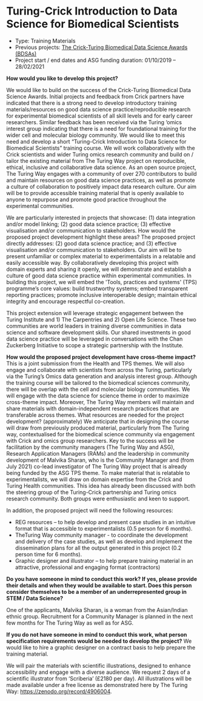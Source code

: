 # Turing-Crick Introduction to Data Science for Biomedical Scientists

- Type: Training Materials
- Previous projects: [The Crick-Turing Biomedical Data Science Awards (BDSAs)](https://www.turing.ac.uk/research/research-projects/crick-turing-biomedical-data-science-awards)
- Project start / end dates and ASG funding duration: 01/10/2019 – 28/02/2021
 
**How would you like to develop this project?**

We would like to build on the success of the Crick-Turing Biomedical Data Science Awards. Initial projects and feedback from Crick partners have indicated that there is a strong need to develop introductory training materials/resources on good data science practice/reproducible research for experimental biomedical scientists of all skill levels and for early career researchers. Similar feedback has been received via the Turing ‘omics interest group indicating that there is a need for foundational training for the wider cell and molecular biology community.
We would like to meet this need and develop a short “Turing-Crick Introduction to Data Science for Biomedical Scientists” training course. We will work collaboratively with the Crick scientists and wider Turing omics research community and build on / tailor the existing material from The Turing Way project on reproducible, ethical, inclusive and collaborative data science. As an open source project, The Turing Way engages with a community of over 270 contributors to build and maintain resources on good data science practices, as well as promote a culture of collaboration to positively impact data research culture.
Our aim will be to provide accessible training material that is openly available to anyone to repurpose and promote good practice throughout the experimental communities. 
 
We are particularly interested in projects that showcase: (1) data integration and/or model linking; (2) good data science practice; (3) effective visualisation and/or communication to stakeholders. How would the proposed project development highlight these areas?
The proposed project directly addresses: (2) good data science practice; and (3) effective visualisation and/or communication to stakeholders. Our aim will be to present unfamiliar or complex material to experimentalists in a relatable and easily accessible way. By collaboratively developing this project with domain experts and sharing it openly, we will demonstrate and establish a culture of good data science practice within experimental communities. In building this project, we will embed the 'Tools, practices and systems' (TPS) programme’s core values: build trustworthy systems; embed transparent reporting practices; promote inclusive interoperable design; maintain ethical integrity and encourage respectful co-creation.
 
This project extension will leverage strategic engagement between the Turing Institute and 1) The Carpentries and 2) Open Life Science. These two communities are world leaders in training diverse communities in data science and software development skills. Our shared investments in good data science practice will be leveraged in conversations with the Chan Zuckerberg Initiative to scope a strategic partnership with the Institute.

**How would the proposed project development have cross-theme impact?**
This is a joint submission from the Health and TPS themes. 
We will also engage and collaborate with scientists from across the Turing, particularly via the Turing’s Omics data generation and analysis interest group.
Although the training course will be tailored to the biomedical sciences community, there will be overlap with the cell and molecular biology communities. We will engage with the data science for science theme in order to maximize cross-theme impact. Moreover, The Turing Way members will maintain and share materials with domain-independent research practices that are transferable across themes.
What resources are needed for the project development? (approximately)
We anticipate that in designing the course will draw from previously produced material, particularly from The Turing way, contextualised for the biomedical science community via engagement with Crick and omics group researchers. Key to the success will be facilitation by the community managers (The Turing Way and ASG), Research Application Managers (RAMs) and the leadership in community development of Malvika Sharan, who is the Community Manager and (from July 2021) co-lead investigator of The Turing Way project that is already being funded by the ASG TPS theme.
To make material that is relatable to experimentalists, we will draw on domain expertise from the Crick and Turing Health communities. This idea has already been discussed with both the steering group of the Turing-Crick partnership and Turing omics research community. Both groups were enthusiastic and keen to support.

In addition, the proposed project will need the following resources:
- REG resources – to help develop and present case studies in an intuitive format that is accessible to experimentalists (0.5 person for 6 months).
- TheTuring Way community manager - to coordinate the development and delivery of the case studies, as well as develop and implement the dissemination plans for all the output generated in this project (0.2 person time for 6 months).
- Graphic designer and illustrator – to help prepare training material in an attractive, professional and engaging format (contractors)

**Do you have someone in mind to conduct this work? If yes, please provide their details and when they would be available to start. Does this person consider themselves to be a member of an underrepresented group in STEM / Data Science?**

One of the applicants, Malvika Sharan, is a woman from the Asian/Indian ethnic group.
Recruitment for a Community Manager is planned in the next few months for The Turing Way as well as for ASG.

**If you do not have someone in mind to conduct this work, what person specification requirements would be needed to develop the project?**
We would like to hire a graphic designer on a contract basis to help prepare the training material.
     
We will pair the materials with scientific illustrations, designed to enhance accessibility and engage with a diverse audience. We request 2 days of a scientific illustrator from ‘Scriberia’ (£2180 per day). All illustrations will be made available under a free license as demonstrated here by The Turing Way: https://zenodo.org/record/4906004.
